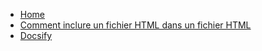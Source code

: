 <!-- docs/_sidebar.md -->
- [Home](/)
- [Comment inclure un fichier HTML dans un fichier HTML](/Dev/CommentInclureFichierHTMLDansFichierHTML.md)
- [Docsify](/Dev/docsify.md)
